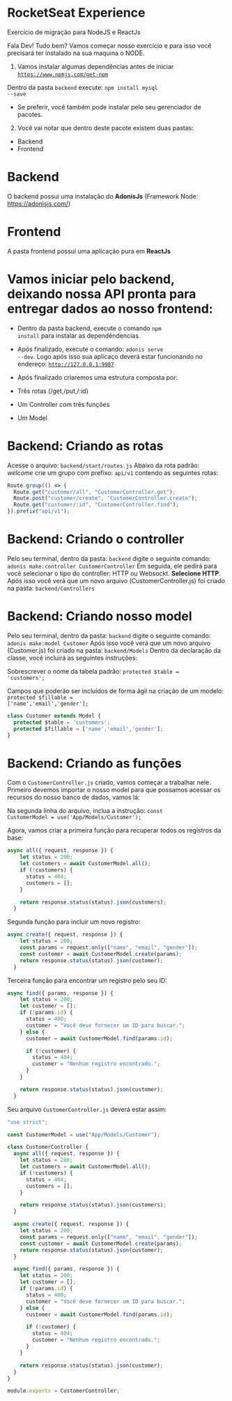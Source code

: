 # RocketSeat Experience
Exercício de migração para NodeJS e ReactJs

Fala Dev! Tudo bem? Vamos começar nosso exercício e para isso você precisará ter instalado na sua maquina o NODE.

1) Vamos instalar algumas dependências antes de iniciar
<code>https://www.npmjs.com/get-npm</code>

Dentro da pasta <code>backend</code> execute: <code>npm install mysql --save</code>
* Se preferir, você também pode instalar pelo seu gerenciador de pacotes.

2) Você vai notar que dentro deste pacote existem duas pastas:
- Backend
- Frontend

# Backend
O backend possui uma instalação do <b>AdonisJs</b> (Framework Node: https://adonisjs.com/)

# Frontend
A pasta frontend possui uma aplicação pura em <b>ReactJs</b>

# Vamos iniciar pelo backend, deixando nossa API pronta para entregar dados ao nosso frontend:

- Dentro da pasta backend, execute o comando <code>npm install</code> para instalar as dependêndencias.

- Após finalizado, execute o comando: <code>adonis serve --dev</code>. Logo após isso sua aplicaço deverá estar funcionando no endereço: <code>http://127.0.0.1:9987</code>

- Após finalizado criaremos uma estrutura composta por: 

- Três rotas (/get,/put,/:id)
- Um Controller com três funções
- Um Model

# Backend: Criando as rotas

Acesse o arquivo: <code>backend/start/routes.js</code>
Abaixo da rota padrão: <i>welcome</i> crie um grupo com prefixo: <code>api/v1</code> contendo as seguintes rotas:
```javascript
Route.group(() => {
  Route.get("customer/all", "CustomerController.get");
  Route.post("customer/create", "CustomerController.create");
  Route.get("customer/:id", "CustomerController.find");
}).prefix("api/v1");
```

# Backend: Criando o controller

Pelo seu terminal, dentro da pasta: <code>backend</code> digite o seguinte comando:
<code>adonis make:controller CustomerController</code>
Em seguida, ele pedirá para você selecionar o tipo do controller: HTTP ou Websockt. <b>Selecione HTTP</b>. 
Após isso você verá que um novo arquivo (CustomerController.js) foi criado na pasta: <code>backend/Controllers</code>

# Backend: Criando nosso model
Pelo seu terminal, dentro da pasta: <code>backend</code> digite o seguinte comando:
<code>adonis make:model Customer</code>
Após isso você verá que um novo arquivo (Customer.js) foi criado na pasta: <code>backend/Models</code>
Dentro da declaração da classe, você incluirá as seguintes instruções:

Sobrescrever o nome da tabela padrão:
<code>protected $table = 'customers';</code>

Campos que poderão ser incluídos de forma ágil na criação de um modelo:
<code>protected $fillable = ['name','email','gender'];</code>

```javascript
class Customer extends Model {
  protected $table = 'customers';
  protected $fillable = ['name','email','gender'];
}
```

# Backend: Criando as funções

Com o <code>CustomerController.js</code> criado, vamos começar a trabalhar nele.
Primeiro devemos importar o nosso model para que possamos acessar os recursos do nosso banco de dados, vamos lá:

Na segunda linha do arquivo, inclua a instrução: <code>const CustomerModel = use('App/Models/Customer');</code>

Agora, vamos criar a primeira função para recuperar todos os registros da base:
```javascript
async all({ request, response }) {
    let status = 200;
    let customers = await CustomerModel.all();
    if (!customers) {
      status = 404;
      customers = [];
    }

    return response.status(status).json(customers);
  }
```

Segunda função para incluir um novo registro:
```javascript
async create({ request, response }) {
    let status = 200;
    const params = request.only(["name", "email", "gender"]);
    const customer = await CustomerModel.create(params);
    return response.status(status).json(customer);
  }
```

Terceira função para encontrar um registro pelo seu ID:
```javascript
async find({ params, response }) {
    let status = 200;
    let customer = [];
    if (!params.id) {
      status = 400;
      customer = "Você deve fornecer um ID para buscar.";
    } else {
      customer = await CustomerModel.find(params.id);

      if (!customer) {
        status = 404;
        customer = "Nenhum registro encontrado.";
      }
    }

    return response.status(status).json(customer);
  }
```

Seu arquivo <code>CustomerController.js</code> deverá estar assim:
```javascript
"use strict";

const CustomerModel = use("App/Models/Customer");

class CustomerController {
  async all({ request, response }) {
    let status = 200;
    let customers = await CustomerModel.all();
    if (!customers) {
      status = 404;
      customers = [];
    }

    return response.status(status).json(customers);
  }

  async create({ request, response }) {
    let status = 200;
    const params = request.only(["name", "email", "gender"]);
    const customer = await CustomerModel.create(params);
    return response.status(status).json(customer);
  }

  async find({ params, response }) {
    let status = 200;
    let customer = [];
    if (!params.id) {
      status = 400;
      customer = "Você deve fornecer um ID para buscar.";
    } else {
      customer = await CustomerModel.find(params.id);

      if (!customer) {
        status = 404;
        customer = "Nenhum registro encontrado.";
      }
    }

    return response.status(status).json(customer);
  }
}

module.exports = CustomerController;
```


